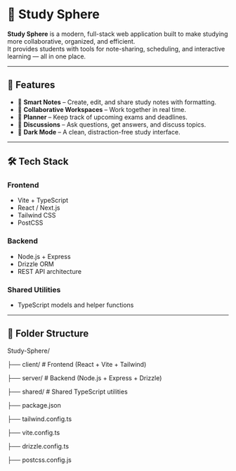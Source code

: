 # 📘 Study Sphere

**Study Sphere** is a modern, full-stack web application built to make studying more collaborative, organized, and efficient.  
It provides students with tools for note-sharing, scheduling, and interactive learning — all in one place.

---

## 🚀 Features

- 🧠 **Smart Notes** – Create, edit, and share study notes with formatting.
- 👥 **Collaborative Workspaces** – Work together in real time.
- 📅 **Planner** – Keep track of upcoming exams and deadlines.
- 💬 **Discussions** – Ask questions, get answers, and discuss topics.
- 🌙 **Dark Mode** – A clean, distraction-free study interface.

---

## 🛠️ Tech Stack

### **Frontend**
- Vite + TypeScript  
- React / Next.js  
- Tailwind CSS  
- PostCSS

### **Backend**
- Node.js + Express  
- Drizzle ORM  
- REST API architecture

### **Shared Utilities**
- TypeScript models and helper functions

---

## 📁 Folder Structure

Study-Sphere/

├── client/ # Frontend (React + Vite + Tailwind)

├── server/ # Backend (Node.js + Express + Drizzle)

├── shared/ # Shared TypeScript utilities

├── package.json

├── tailwind.config.ts

├── vite.config.ts

├── drizzle.config.ts

├── postcss.config.js
